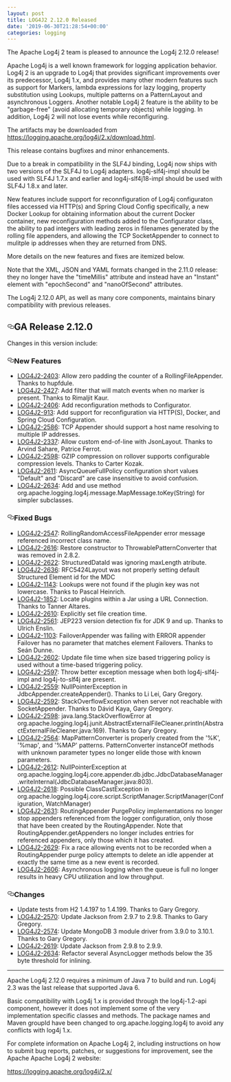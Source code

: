 ```yaml
---
layout: post
title: LOG4J2 2.12.0 Released
date: '2019-06-30T21:28:54+00:00'
categories: logging
---
```

<p>The Apache Log4j 2 team is pleased to announce the Log4j 2.12.0 release!</p>
<p>Apache Log4j is a well known framework for logging application behavior. Log4j 2 is an upgrade
to Log4j that provides significant improvements over its predecessor, Log4j 1.x, and provides
many other modern features such as support for Markers, lambda expressions for lazy logging,
property substitution using Lookups, multiple patterns on a PatternLayout and asynchronous
Loggers. Another notable Log4j 2 feature is the ability to be "garbage-free" (avoid allocating
temporary objects) while logging. In addition, Log4j 2 will not lose events while reconfiguring.</p>
<p>The artifacts may be downloaded from <a href="https://logging.apache.org/log4j/2.x/download.html" rel="nofollow">https://logging.apache.org/log4j/2.x/download.html</a>.</p>
<p>This release contains bugfixes and minor enhancements.</p>
<p>Due to a break in compatibility in the SLF4J binding, Log4j now ships with two versions of the SLF4J to Log4j adapters.
log4j-slf4j-impl should be used with SLF4J 1.7.x and earlier and log4j-slf4j18-impl should be used with SLF4J 1.8.x and
later.</p>
<p>New features include support for reconnfiguration of Log4j configuraton files accessed via HTTP(s) and Spring Cloud
Config specifically,  a new Docker Lookup for obtaining information about the current Docker container, new
reconfiguration methods added to the Configurator class, the
ability to pad integers with leading zeros in filenames generated by the rolling file appenders, and allowing the TCP
SocketAppender to connect to mulitple ip addresses when they are returned from DNS.</p>
<p>More details on the new features and fixes are itemized below.</p>
<p>Note that the XML, JSON and YAML formats changed in the 2.11.0 release: they no longer have the "timeMillis" attribute
and instead have an "Instant" element with "epochSecond" and "nanoOfSecond" attributes.</p>
<p>The Log4j 2.12.0 API, as well as many core components, maintains binary compatibility with previous releases.</p>
<h2><a id="user-content-ga-release-2120" class="anchor" aria-hidden="true" href="#ga-release-2120"><svg class="octicon octicon-link" viewBox="0 0 16 16" version="1.1" width="16" height="16" aria-hidden="true"><path fill-rule="evenodd" d="M4 9h1v1H4c-1.5 0-3-1.69-3-3.5S2.55 3 4 3h4c1.45 0 3 1.69 3 3.5 0 1.41-.91 2.72-2 3.25V8.59c.58-.45 1-1.27 1-2.09C10 5.22 8.98 4 8 4H4c-.98 0-2 1.22-2 2.5S3 9 4 9zm9-3h-1v1h1c1 0 2 1.22 2 2.5S13.98 12 13 12H9c-.98 0-2-1.22-2-2.5 0-.83.42-1.64 1-2.09V6.25c-1.09.53-2 1.84-2 3.25C6 11.31 7.55 13 9 13h4c1.45 0 3-1.69 3-3.5S14.5 6 13 6z"></path></svg></a>GA Release 2.12.0</h2>
<p>Changes in this version include:</p>
<h3><a id="user-content-new-features" class="anchor" aria-hidden="true" href="#new-features"><svg class="octicon octicon-link" viewBox="0 0 16 16" version="1.1" width="16" height="16" aria-hidden="true"><path fill-rule="evenodd" d="M4 9h1v1H4c-1.5 0-3-1.69-3-3.5S2.55 3 4 3h4c1.45 0 3 1.69 3 3.5 0 1.41-.91 2.72-2 3.25V8.59c.58-.45 1-1.27 1-2.09C10 5.22 8.98 4 8 4H4c-.98 0-2 1.22-2 2.5S3 9 4 9zm9-3h-1v1h1c1 0 2 1.22 2 2.5S13.98 12 13 12H9c-.98 0-2-1.22-2-2.5 0-.83.42-1.64 1-2.09V6.25c-1.09.53-2 1.84-2 3.25C6 11.31 7.55 13 9 13h4c1.45 0 3-1.69 3-3.5S14.5 6 13 6z"></path></svg></a>New Features</h3>
<ul>
<li><a href="https://issues.apache.org/jira/browse/LOG4J2-2403" rel="nofollow">LOG4J2-2403</a>:
Allow zero padding the counter of a RollingFileAppender. Thanks to hupfdule.</li>
<li><a href="https://issues.apache.org/jira/browse/LOG4J2-2427" rel="nofollow">LOG4J2-2427</a>:
Add filter that will match events when no marker is present. Thanks to Rimaljit Kaur.</li>
<li><a href="https://issues.apache.org/jira/browse/LOG4J2-2406" rel="nofollow">LOG4J2-2406</a>:
Add reconfiguration methods to Configurator.</li>
<li><a href="https://issues.apache.org/jira/browse/LOG4J2-913" rel="nofollow">LOG4J2-913</a>:
Add support for reconfiguration via HTTP(S), Docker, and Spring Cloud Configuration.</li>
<li><a href="https://issues.apache.org/jira/browse/LOG4J2-2586" rel="nofollow">LOG4J2-2586</a>:
TCP Appender should support a host name resolving to multiple IP addresses.</li>
<li><a href="https://issues.apache.org/jira/browse/LOG4J2-2337" rel="nofollow">LOG4J2-2337</a>:
Allow custom end-of-line with JsonLayout. Thanks to Arvind Sahare, Patrice Ferrot.</li>
<li><a href="https://issues.apache.org/jira/browse/LOG4J2-2598" rel="nofollow">LOG4J2-2598</a>:
GZIP compression on rollover supports configurable compression levels. Thanks to Carter Kozak.</li>
<li><a href="https://issues.apache.org/jira/browse/LOG4J2-2611" rel="nofollow">LOG4J2-2611</a>:
AsyncQueueFullPolicy configuration short values "Default" and "Discard" are case insensitive to avoid confusion.</li>
<li><a href="https://issues.apache.org/jira/browse/LOG4J2-2634" rel="nofollow">LOG4J2-2634</a>:
Add and use method org.apache.logging.log4j.message.MapMessage.toKey(String) for simpler subclasses.</li>
</ul>
<h3><a id="user-content-fixed-bugs" class="anchor" aria-hidden="true" href="#fixed-bugs"><svg class="octicon octicon-link" viewBox="0 0 16 16" version="1.1" width="16" height="16" aria-hidden="true"><path fill-rule="evenodd" d="M4 9h1v1H4c-1.5 0-3-1.69-3-3.5S2.55 3 4 3h4c1.45 0 3 1.69 3 3.5 0 1.41-.91 2.72-2 3.25V8.59c.58-.45 1-1.27 1-2.09C10 5.22 8.98 4 8 4H4c-.98 0-2 1.22-2 2.5S3 9 4 9zm9-3h-1v1h1c1 0 2 1.22 2 2.5S13.98 12 13 12H9c-.98 0-2-1.22-2-2.5 0-.83.42-1.64 1-2.09V6.25c-1.09.53-2 1.84-2 3.25C6 11.31 7.55 13 9 13h4c1.45 0 3-1.69 3-3.5S14.5 6 13 6z"></path></svg></a>Fixed Bugs</h3>
<ul>
<li><a href="https://issues.apache.org/jira/browse/LOG4J2-2547" rel="nofollow">LOG4J2-2547</a>:
RollingRandomAccessFileAppender error message referenced incorrect class name.</li>
<li><a href="https://issues.apache.org/jira/browse/LOG4J2-2616" rel="nofollow">LOG4J2-2616</a>:
Restore constructor to ThrowablePatternConverter that was removed in 2.8.2.</li>
<li><a href="https://issues.apache.org/jira/browse/LOG4J2-2622" rel="nofollow">LOG4J2-2622</a>:
StructuredDataId was ignoring maxLength atribute.</li>
<li><a href="https://issues.apache.org/jira/browse/LOG4J2-2636" rel="nofollow">LOG4J2-2636</a>:
RFC5424Layout was not properly setting default Structured Element id for the MDC</li>
<li><a href="https://issues.apache.org/jira/browse/LOG4J2-1143" rel="nofollow">LOG4J2-1143</a>:
Lookups were not found if the plugin key was not lowercase. Thanks to Pascal Heinrich.</li>
<li><a href="https://issues.apache.org/jira/browse/LOG4J2-1852" rel="nofollow">LOG4J2-1852</a>:
Locate plugins within a Jar using a URL Connection. Thanks to Tanner Altares.</li>
<li><a href="https://issues.apache.org/jira/browse/LOG4J2-2610" rel="nofollow">LOG4J2-2610</a>:
Explicitly set file creation time.</li>
<li><a href="https://issues.apache.org/jira/browse/LOG4J2-2561" rel="nofollow">LOG4J2-2561</a>:
JEP223 version detection fix for JDK 9 and up. Thanks to Ulrich Enslin.</li>
<li><a href="https://issues.apache.org/jira/browse/LOG4J2-1103" rel="nofollow">LOG4J2-1103</a>:
FailoverAppender was failing with ERROR appender Failover has no parameter that matches element Failovers. Thanks to Seán Dunne.</li>
<li><a href="https://issues.apache.org/jira/browse/LOG4J2-2602" rel="nofollow">LOG4J2-2602</a>:
Update file time when size based triggering policy is used without a time-based triggering policy.</li>
<li><a href="https://issues.apache.org/jira/browse/LOG4J2-2597" rel="nofollow">LOG4J2-2597</a>:
Throw better exception message when both log4j-slf4j-impl and log4j-to-slf4j are present.</li>
<li><a href="https://issues.apache.org/jira/browse/LOG4J2-2559" rel="nofollow">LOG4J2-2559</a>:
NullPointerException in JdbcAppender.createAppender(). Thanks to Li Lei, Gary Gregory.</li>
<li><a href="https://issues.apache.org/jira/browse/LOG4J2-2592" rel="nofollow">LOG4J2-2592</a>:
StackOverflowException when server not reachable with SocketAppender. Thanks to Dávid Kaya, Gary Gregory.</li>
<li><a href="https://issues.apache.org/jira/browse/LOG4J2-2598" rel="nofollow">LOG4J2-2598</a>:
java.lang.StackOverflowError at org.apache.logging.log4j.junit.AbstractExternalFileCleaner.println(AbstractExternalFileCleaner.java:169). Thanks to Gary Gregory.</li>
<li><a href="https://issues.apache.org/jira/browse/LOG4J2-2564" rel="nofollow">LOG4J2-2564</a>:
MapPatternConverter is properly created from the '%K', '%map', and '%MAP' patterns.
PatternConverter instanceOf methods with unknown parameter types no longer elide those with known parameters.</li>
<li><a href="https://issues.apache.org/jira/browse/LOG4J2-2612" rel="nofollow">LOG4J2-2612</a>:
NullPointerException at org.apache.logging.log4j.core.appender.db.jdbc.JdbcDatabaseManager.writeInternal(JdbcDatabaseManager.java:803).</li>
<li><a href="https://issues.apache.org/jira/browse/LOG4J2-2618" rel="nofollow">LOG4J2-2618</a>:
Possible ClassCastException in org.apache.logging.log4j.core.script.ScriptManager.ScriptManager(Configuration, WatchManager)</li>
<li><a href="https://issues.apache.org/jira/browse/LOG4J2-2631" rel="nofollow">LOG4J2-2631</a>:
RoutingAppender PurgePolicy implementations no longer stop appenders referenced from the logger configuration,
only those that have been created by the RoutingAppender. Note that RoutingAppender.getAppenders no longer
includes entries for referenced appenders, only those which it has created.</li>
<li><a href="https://issues.apache.org/jira/browse/LOG4J2-2629" rel="nofollow">LOG4J2-2629</a>:
Fix a race allowing events not to be recorded when a RoutingAppender purge policy attempts to delete an idle
appender at exactly the same time as a new event is recorded.</li>
<li><a href="https://issues.apache.org/jira/browse/LOG4J2-2606" rel="nofollow">LOG4J2-2606</a>:
Asynchronous logging when the queue is full no longer results in heavy CPU utilization and low throughput.</li>
</ul>
<h3><a id="user-content-changes" class="anchor" aria-hidden="true" href="#changes"><svg class="octicon octicon-link" viewBox="0 0 16 16" version="1.1" width="16" height="16" aria-hidden="true"><path fill-rule="evenodd" d="M4 9h1v1H4c-1.5 0-3-1.69-3-3.5S2.55 3 4 3h4c1.45 0 3 1.69 3 3.5 0 1.41-.91 2.72-2 3.25V8.59c.58-.45 1-1.27 1-2.09C10 5.22 8.98 4 8 4H4c-.98 0-2 1.22-2 2.5S3 9 4 9zm9-3h-1v1h1c1 0 2 1.22 2 2.5S13.98 12 13 12H9c-.98 0-2-1.22-2-2.5 0-.83.42-1.64 1-2.09V6.25c-1.09.53-2 1.84-2 3.25C6 11.31 7.55 13 9 13h4c1.45 0 3-1.69 3-3.5S14.5 6 13 6z"></path></svg></a>Changes</h3>
<ul>
<li><a href="https://issues.apache.org/jira/browse/LOG4J2-2606" rel="nofollow"></a>
Update tests from H2 1.4.197 to 1.4.199. Thanks to Gary Gregory.</li>
<li><a href="https://issues.apache.org/jira/browse/LOG4J2-2570" rel="nofollow">LOG4J2-2570</a>:
Update Jackson from 2.9.7 to 2.9.8. Thanks to Gary Gregory.</li>
<li><a href="https://issues.apache.org/jira/browse/LOG4J2-2574" rel="nofollow">LOG4J2-2574</a>:
Update MongoDB 3 module driver from 3.9.0 to 3.10.1. Thanks to Gary Gregory.</li>
<li><a href="https://issues.apache.org/jira/browse/LOG4J2-2619" rel="nofollow">LOG4J2-2619</a>:
Update Jackson from 2.9.8 to 2.9.9.</li>
<li><a href="https://issues.apache.org/jira/browse/LOG4J2-2634" rel="nofollow">LOG4J2-2634</a>:
Refactor several AsyncLogger methods below the 35 byte threshold for inlining.</li>
</ul>
<hr>
<p>Apache Log4j 2.12.0 requires a minimum of Java 7 to build and run. Log4j 2.3 was the
last release that supported Java 6.</p>
<p>Basic compatibility with Log4j 1.x is provided through the log4j-1.2-api component, however it
does not implement some of the very implementation specific classes and methods. The package
names and Maven groupId have been changed to org.apache.logging.log4j to avoid any conflicts
with log4j 1.x.</p>
<p>For complete information on Apache Log4j 2, including instructions on how to submit bug
reports, patches, or suggestions for improvement, see the Apache Apache Log4j 2 website:</p>
<p><a href="https://logging.apache.org/log4j/2.x/" rel="nofollow">https://logging.apache.org/log4j/2.x/</a></p>
